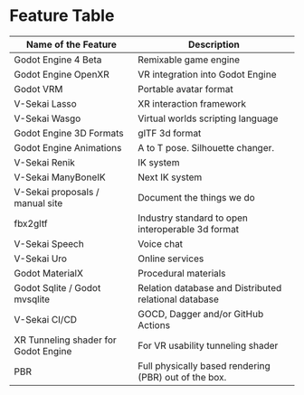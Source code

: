 # Feature Table

| Name of the Feature                  | Description                                           |
| ------------------------------------ | ----------------------------------------------------- |
| Godot Engine 4 Beta                  | Remixable game engine                                 |
| Godot Engine OpenXR                  | VR integration into Godot Engine                      |
| Godot VRM                            | Portable avatar format                                |
| V-Sekai Lasso                        | XR interaction framework                              |
| V-Sekai Wasgo                        | Virtual worlds scripting language                     |
| Godot Engine 3D Formats              | glTF 3d format                                        |
| Godot Engine Animations              | A to T pose. Silhouette changer.                      |
| V-Sekai Renik                        | IK system                                             |
| V-Sekai ManyBoneIK                   | Next IK system                                        |
| V-Sekai proposals / manual site      | Document the things we do                             |
| fbx2gltf                             | Industry standard to open interoperable 3d format     |
| V-Sekai Speech                       | Voice chat                                            |
| V-Sekai Uro                          | Online services                                       |
| Godot MaterialX                      | Procedural materials                                  |
| Godot Sqlite / Godot mvsqlite        | Relation database and Distributed relational database |
| V-Sekai CI/CD                        | GOCD, Dagger and/or GitHub Actions                    |
| XR Tunneling shader for Godot Engine | For VR usability tunneling shader                     |
| PBR                                  | Full physically based rendering (PBR) out of the box. |
